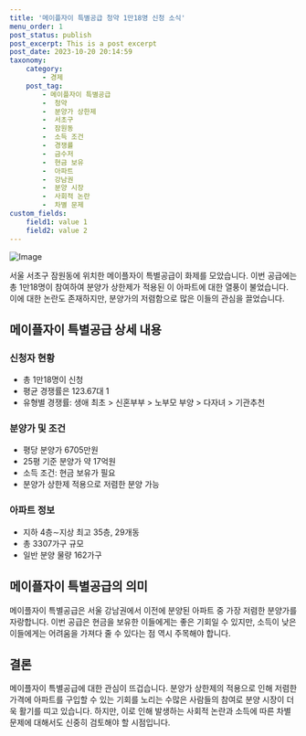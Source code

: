 ```yaml
---
title: '메이플자이 특별공급 청약 1만18명 신청 소식'
menu_order: 1
post_status: publish
post_excerpt: This is a post excerpt
post_date: 2023-10-20 20:14:59
taxonomy:
    category:
        - 경제
    post_tag:
        - 메이플자이 특별공급
        -  청약
        -  분양가 상한제
        -  서초구
        -  잠원동
        -  소득 조건
        -  경쟁률
        -  금수저
        -  현금 보유
        -  아파트
        -  강남권
        -  분양 시장
        -  사회적 논란
        -  차별 문제
custom_fields:
    field1: value 1
    field2: value 2
---
```


![Image](https://imgnews.pstatic.net/image/243/2024/02/05/0000056051_001_20240205225903187.jpg?type=w647)


서울 서초구 잠원동에 위치한 메이플자이 특별공급이 화제를 모았습니다. 이번 공급에는 총 1만18명이 참여하여 분양가 상한제가 적용된 이 아파트에 대한 열풍이 불었습니다. 이에 대한 논란도 존재하지만, 분양가의 저렴함으로 많은 이들의 관심을 끌었습니다.

## 메이플자이 특별공급 상세 내용

### 신청자 현황
- 총 1만18명이 신청
- 평균 경쟁률은 123.67대 1
- 유형별 경쟁률: 생애 최초 > 신혼부부 > 노부모 부양 > 다자녀 > 기관추천

### 분양가 및 조건
- 평당 분양가 6705만원
- 25평 기준 분양가 약 17억원
- 소득 조건: 현금 보유가 필요
- 분양가 상한제 적용으로 저렴한 분양 가능

### 아파트 정보
- 지하 4층∼지상 최고 35층, 29개동
- 총 3307가구 규모
- 일반 분양 물량 162가구

## 메이플자이 특별공급의 의미

메이플자이 특별공급은 서울 강남권에서 이전에 분양된 아파트 중 가장 저렴한 분양가를 자랑합니다. 이번 공급은 현금을 보유한 이들에게는 좋은 기회일 수 있지만, 소득이 낮은 이들에게는 어려움을 가져다 줄 수 있다는 점 역시 주목해야 합니다.

## 결론

메이플자이 특별공급에 대한 관심이 뜨겁습니다. 분양가 상한제의 적용으로 인해 저렴한 가격에 아파트를 구입할 수 있는 기회를 노리는 수많은 사람들의 참여로 분양 시장이 더욱 활기를 띠고 있습니다. 하지만, 이로 인해 발생하는 사회적 논란과 소득에 따른 차별 문제에 대해서도 신중히 검토해야 할 시점입니다.
